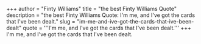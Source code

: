 +++
author = "Finty Williams"
title = "the best Finty Williams Quote"
description = "the best Finty Williams Quote: I'm me, and I've got the cards that I've been dealt."
slug = "im-me-and-ive-got-the-cards-that-ive-been-dealt"
quote = '''I'm me, and I've got the cards that I've been dealt.'''
+++
I'm me, and I've got the cards that I've been dealt.
